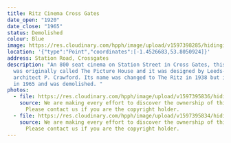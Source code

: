 ```yaml
---
title: Ritz Cinema Cross Gates
date_open: "1920"
date_close: "1965"
status: Demolished
colour: Blue
image: https://res.cloudinary.com/hpph/image/upload/v1597398285/hidinginplainsight/ritzcrossgates2.svg
location: '{"type":"Point","coordinates":[-1.4526683,53.8050924]}'
address: Station Road, Crossgates
description: "An 800 seat cinema on Station Street in Cross Gates, this cinema
  was originally called The Picture House and it was designed by Leeds-based
  architect P. Crawford. Its name was changed to The Ritz in 1938 but it closed
  in 1965 and was demolished. "
photos:
  - file: https://res.cloudinary.com/hpph/image/upload/v1597395836/hidinginplainsight/Ritz_Cinema.jpg
    source: We are making every effort to discover the ownership of this photo.
      Please contact us if you are the copyright holder.
  - file: https://res.cloudinary.com/hpph/image/upload/v1597395834/hidinginplainsight/Ritz_Cinema_01.jpg
    source: We are making every effort to discover the ownership of this photo.
      Please contact us if you are the copyright holder.
---
```

